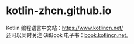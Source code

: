 # kotlin-zhcn.github.io
Kotlin 编程语言中文站：https://www.kotlincn.net/  
还可以同时关注 GitBook 电子书：[book.kotlincn.net](https://book.kotlincn.net/)。
